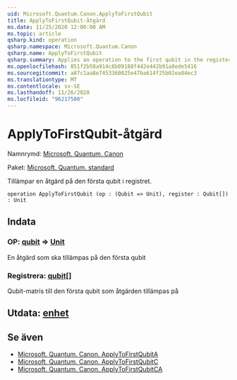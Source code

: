```yaml
---
uid: Microsoft.Quantum.Canon.ApplyToFirstQubit
title: ApplyToFirstQubit-åtgärd
ms.date: 11/25/2020 12:00:00 AM
ms.topic: article
qsharp.kind: operation
qsharp.namespace: Microsoft.Quantum.Canon
qsharp.name: ApplyToFirstQubit
qsharp.summary: Applies an operation to the first qubit in the register.
ms.openlocfilehash: 851f2b58a914c8b09188f442e442b91a8ede5416
ms.sourcegitcommit: a87c1aa8e7453360025e47ba614f25b02ea84ec3
ms.translationtype: MT
ms.contentlocale: sv-SE
ms.lasthandoff: 11/26/2020
ms.locfileid: "96217500"
---
```

# <a name="applytofirstqubit-operation"></a>ApplyToFirstQubit-åtgärd

Namnrymd: [Microsoft. Quantum. Canon](xref:Microsoft.Quantum.Canon)

Paket: [Microsoft. Quantum. standard](https://nuget.org/packages/Microsoft.Quantum.Standard)


Tillämpar en åtgärd på den första qubit i registret.

```qsharp
operation ApplyToFirstQubit (op : (Qubit => Unit), register : Qubit[]) : Unit
```


## <a name="input"></a>Indata

### <a name="op--qubit--unit"></a>OP: [qubit](xref:microsoft.quantum.lang-ref.qubit) => [Unit](xref:microsoft.quantum.lang-ref.unit) 

En åtgärd som ska tillämpas på den första qubit


### <a name="register--qubit"></a>Registrera: [qubit](xref:microsoft.quantum.lang-ref.qubit)[]

Qubit-matris till den första qubit som åtgärden tillämpas på



## <a name="output--unit"></a>Utdata: [enhet](xref:microsoft.quantum.lang-ref.unit)



## <a name="see-also"></a>Se även

- [Microsoft. Quantum. Canon. ApplyToFirstQubitA](xref:Microsoft.Quantum.Canon.ApplyToFirstQubitA)
- [Microsoft. Quantum. Canon. ApplyToFirstQubitC](xref:Microsoft.Quantum.Canon.ApplyToFirstQubitC)
- [Microsoft. Quantum. Canon. ApplyToFirstQubitCA](xref:Microsoft.Quantum.Canon.ApplyToFirstQubitCA)